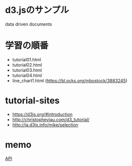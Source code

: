 # d3.jsのサンプル
data driven documents

# 学習の順番
- tutorial01.html
- tutorial02.html
- tutorial03.html
- tutorial04.html
- line_chart1.html (https://bl.ocks.org/mbostock/3883245)

# tutorial-sites
* https://d3js.org/#introduction
* http://christopheviau.com/d3_tutorial/
* http://ja.d3js.info/mike/selection

# memo
[API](API.md)
